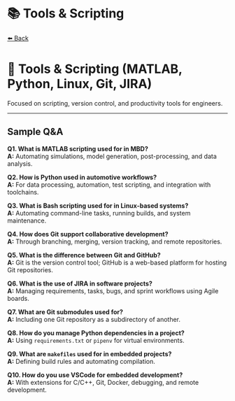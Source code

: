 # 📚 Tools & Scripting

<a class="back-sidebar-btn" href="javascript:history.back()">⬅️ Back</a>

# 🧰 Tools & Scripting (MATLAB, Python, Linux, Git, JIRA)

Focused on scripting, version control, and productivity tools for engineers.

---

## Sample Q&A

**Q1. What is MATLAB scripting used for in MBD?**  
**A:** Automating simulations, model generation, post-processing, and data analysis.

**Q2. How is Python used in automotive workflows?**  
**A:** For data processing, automation, test scripting, and integration with toolchains.

**Q3. What is Bash scripting used for in Linux-based systems?**  
**A:** Automating command-line tasks, running builds, and system maintenance.

**Q4. How does Git support collaborative development?**  
**A:** Through branching, merging, version tracking, and remote repositories.

**Q5. What is the difference between Git and GitHub?**  
**A:** Git is the version control tool; GitHub is a web-based platform for hosting Git repositories.

**Q6. What is the use of JIRA in software projects?**  
**A:** Managing requirements, tasks, bugs, and sprint workflows using Agile boards.

**Q7. What are Git submodules used for?**  
**A:** Including one Git repository as a subdirectory of another.

**Q8. How do you manage Python dependencies in a project?**  
**A:** Using `requirements.txt` or `pipenv` for virtual environments.

**Q9. What are `makefiles` used for in embedded projects?**  
**A:** Defining build rules and automating compilation.

**Q10. How do you use VSCode for embedded development?**  
**A:** With extensions for C/C++, Git, Docker, debugging, and remote development.

